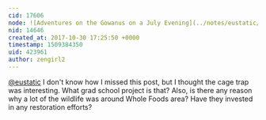```yaml
---
cid: 17606
node: ![Adventures on the Gowanus on a July Evening](../notes/eustatic/07-12-2017/adventures-on-the-gowanus-on-a-july-evening)
nid: 14646
created_at: 2017-10-30 17:25:50 +0000
timestamp: 1509384350
uid: 423961
author: zengirl2
---
```


[@eustatic](/profile/eustatic) I don't know how I missed this post, but I thought the cage trap was interesting. What grad school project is that? Also, is there any reason why a lot of the wildlife was around Whole Foods area? Have they invested in any restoration efforts?